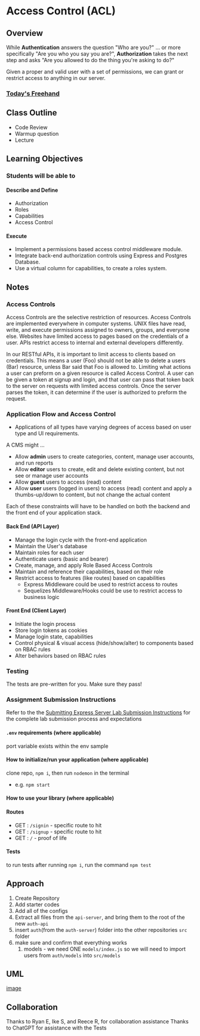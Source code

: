 # Access Control (ACL)

## Overview

While **Authentication** answers the question "Who are you?" ... or more specifically "Are you who you say you are?", **Authorization** takes the next step and asks "Are you allowed to do the thing you're asking to do?"

Given a proper and valid user with a set of permissions, we can grant or restrict access to anything in our server.

### [Today's Freehand](https://projects.invisionapp.com/freehand/document/jaN3KXcYg)

## Class Outline

<!-- To Be Completed By Instructor -->
- Code Review
- Warmup question
- Lecture

## Learning Objectives

### Students will be able to

#### Describe and Define

- Authorization
- Roles
- Capabilities
- Access Control

#### Execute

- Implement a permissions based access control middleware module.
- Integrate back-end authorization controls using Express and Postgres Database.
- Use a virtual column for capabilities, to create a roles system.

## Notes

### Access Controls

Access Controls are the selective restriction of resources. Access Controls are implemented everywhere in computer systems. UNIX files have read, write, and execute permissions assigned to owners, groups, and everyone else. Websites have limited access to pages based on the credentials of a user. APIs restrict access to internal and external developers differently.

In our RESTful APIs, it is important to limit access to clients based on credentials. This means a user (Foo) should not be able to delete a users (Bar) resource, unless Bar said that Foo is allowed to. Limiting what actions a user can preform on a given resource is called Access Control. A user can be given a token at signup and login, and that user can pass that token back to the server on requests with limited access controls. Once the server parses the token, it can determine if the user is authorized to preform the request.

### Application Flow and Access Control

- Applications of all types have varying degrees of access based on user type and UI requirements.

A CMS might ...

- Allow **admin** users to create categories, content, manage user accounts, and run reports
- Allow **editor** users to create, edit and delete existing content, but not see or manage user accounts
- Allow **guest** users to access (read) content
- Allow **user** users (logged in users) to access (read) content and apply a thumbs-up/down to content, but not change the actual content

Each of these constraints will have to be handled on both the backend and the front end of your application stack.

#### Back End (API Layer)

- Manage the login cycle with the front-end application
- Maintain the User's database
- Maintain roles for each user
- Authenticate users (basic and bearer)
- Create, manage, and apply Role Based Access Controls
- Maintain and reference their capabilities, based on their role
- Restrict access to features (like routes) based on capabilities
  - Express Middleware could be used to restrict access to routes
  - Sequelizes Middleware/Hooks could be use to restrict access to business logic

#### Front End (Client Layer)

- Initiate the login process
- Store login tokens as cookies
- Manage login state, capabilities
- Control physical & visual access (hide/show/alter) to components based on RBAC rules
- Alter behaviors based on RBAC rules


### Testing

The tests are pre-written for you. Make sure they pass!

### Assignment Submission Instructions

Refer to the the [Submitting Express Server Lab Submission Instructions](../../../reference/submission-instructions/labs/express-servers.md) for the complete lab submission process and expectations

#### `.env` requirements (where applicable)

port variable exists within the env sample


#### How to initialize/run your application (where applicable)

clone repo, `npm i`, then run `nodemon` in the terminal
- e.g. `npm start`

#### How to use your library (where applicable)

#### Routes
<!-- All routes should be documented -->
- GET : `/signin` - specific route to hit
- GET : `/signup` - specific route to hit
- GET : `/` - proof of life

#### Tests

to run tests after running `npm i`, run the command `npm test` 

## Approach
1. Create Repository
2. Add starter codes
3. Add all of the configs
4. Extract all files from the `api-server`, and bring them to the root of the new `auth-api`
5. insert `auth`(from the `auth-server`) folder into the other repositories `src` folder
6. make sure and confirm that everything works
   1. models - we need ONE `models/index.js` so we will need to import users from `auth/models` into `src/models`

## UML
[image](./assets/lab8%20UML.png)

## Collaboration

Thanks to Ryan E, Ike S, and Reece R, for collaboration assistance
Thanks to ChatGPT for assistance with the Tests
